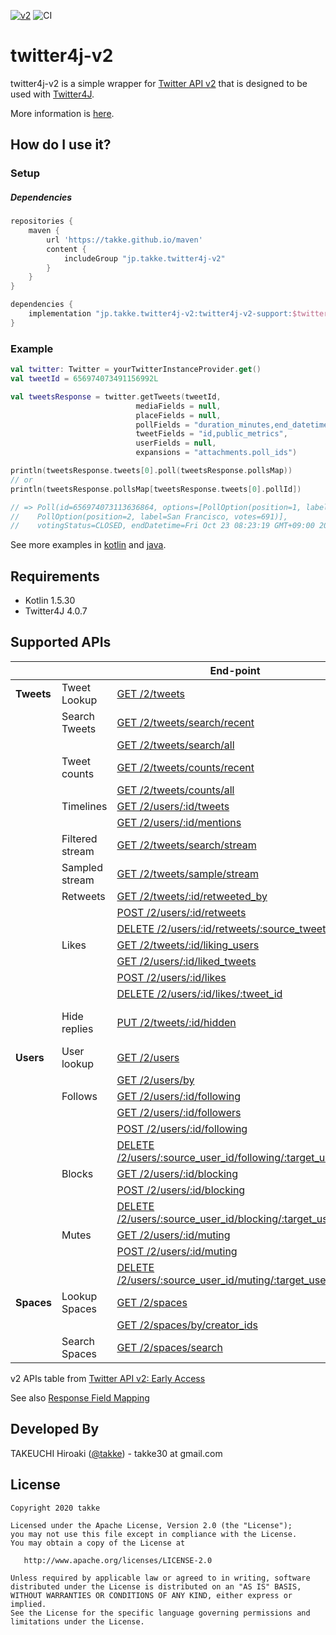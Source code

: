 [![v2](https://img.shields.io/endpoint?url=https%3A%2F%2Ftwbadges.glitch.me%2Fbadges%2Fv2)](https://developer.twitter.com/en/docs/twitter-api)
![CI](https://github.com/takke/twitter4j-v2/workflows/CI/badge.svg)

twitter4j-v2
============

twitter4j-v2 is a simple wrapper for [Twitter API v2](https://developer.twitter.com/en/docs/twitter-api/early-access) that is designed to be used with [Twitter4J](https://github.com/Twitter4J/Twitter4J).

More information is [here](https://github.com/takke/twitter4j-v2/wiki/Design-Policy).


How do I use it?
----------------

### Setup

##### Dependencies
```groovy
repositories {
    maven {
        url 'https://takke.github.io/maven'
        content {
            includeGroup "jp.takke.twitter4j-v2"
        }
    }
}

dependencies {
    implementation "jp.takke.twitter4j-v2:twitter4j-v2-support:$twitter4jV2SupportVersion"
}
```

### Example

```kotlin
val twitter: Twitter = yourTwitterInstanceProvider.get()
val tweetId = 656974073491156992L

val tweetsResponse = twitter.getTweets(tweetId,
                            mediaFields = null,
                            placeFields = null,
                            pollFields = "duration_minutes,end_datetime,id,options,voting_status",
                            tweetFields = "id,public_metrics",
                            userFields = null,
                            expansions = "attachments.poll_ids")

println(tweetsResponse.tweets[0].poll(tweetsResponse.pollsMap))
// or
println(tweetsResponse.pollsMap[tweetsResponse.tweets[0].pollId])

// => Poll(id=656974073113636864, options=[PollOption(position=1, label=Roboto, votes=391), 
//    PollOption(position=2, label=San Francisco, votes=691)], 
//    votingStatus=CLOSED, endDatetime=Fri Oct 23 08:23:19 GMT+09:00 2015, durationMinutes=1440)
```

See more examples in [kotlin](https://github.com/takke/twitter4j-v2/blob/master/twitter4j-v2-support-kotlin-example/src/main/kotlin/twitter4j_v2_support_example/) and [java](https://github.com/takke/twitter4j-v2/tree/master/twitter4j-v2-support-java-example/src/main/java/twitter4j_v2_support_java_example).

Requirements
------------
- Kotlin 1.5.30
- Twitter4J 4.0.7


Supported APIs
--------------

| | |  End-point  |  twitter4j-v2 method  |
| ---- | ---- | ---- | ---- |
| **Tweets** | Tweet Lookup | [GET /2/tweets](https://developer.twitter.com/en/docs/twitter-api/tweets/lookup/api-reference/get-tweets)  |  [Twitter.getTweets()](https://github.com/takke/twitter4j-v2/blob/master/twitter4j-v2-support/src/main/kotlin/twitter4j/getTweets.kt)  | |
| | Search Tweets   | [GET /2/tweets/search/recent](https://developer.twitter.com/en/docs/twitter-api/tweets/search/api-reference/get-tweets-search-recent)  |  [Twitter.searchRecent()](https://github.com/takke/twitter4j-v2/blob/master/twitter4j-v2-support/src/main/kotlin/twitter4j/SearchEx.kt)  |
| |                 | [GET /2/tweets/search/all](https://developer.twitter.com/en/docs/twitter-api/tweets/search/api-reference/get-tweets-search-all)  |  [Twitter.searchAll()](https://github.com/takke/twitter4j-v2/blob/master/twitter4j-v2-support/src/main/kotlin/twitter4j/SearchEx.kt)  |
| | Tweet counts    | [GET /2/tweets/counts/recent](https://developer.twitter.com/en/docs/twitter-api/tweets/counts/api-reference/get-tweets-counts-recent) |  [Twitter.countRecent()](https://github.com/takke/twitter4j-v2/blob/master/twitter4j-v2-support/src/main/kotlin/twitter4j/CountsEx.kt)  |
| |                 | [GET /2/tweets/counts/all](https://developer.twitter.com/en/docs/twitter-api/tweets/counts/api-reference/get-tweets-counts-all) |  [Twitter.countAll()](https://github.com/takke/twitter4j-v2/blob/master/twitter4j-v2-support/src/main/kotlin/twitter4j/CountsEx.kt)  |
| | Timelines       | [GET /2/users/:id/tweets ](https://developer.twitter.com/en/docs/twitter-api/tweets/timelines/api-reference/get-users-id-tweets)|  [Twitter.getUserTweets()](https://github.com/takke/twitter4j-v2/blob/master/twitter4j-v2-support/src/main/kotlin/twitter4j/TimelinesEx.kt)  |
| |                 | [GET /2/users/:id/mentions](https://developer.twitter.com/en/docs/twitter-api/tweets/timelines/api-reference/get-users-id-mentions) | [Twitter.getUserMentions()](https://github.com/takke/twitter4j-v2/blob/master/twitter4j-v2-support/src/main/kotlin/twitter4j/TimelinesEx.kt) |
| | Filtered stream | [GET /2/tweets/search/stream](https://developer.twitter.com/en/docs/twitter-api/tweets/filtered-stream/api-reference/get-tweets-search-stream) |  N/A [#1](https://github.com/takke/twitter4j-v2/issues/1) |
| | Sampled stream  | [GET /2/tweets/sample/stream](https://developer.twitter.com/en/docs/twitter-api/tweets/sampled-stream/api-reference/get-tweets-sample-stream) |  N/A [#1](https://github.com/takke/twitter4j-v2/issues/1) |
| | Retweets        | [GET /2/tweets/:id/retweeted_by](https://developer.twitter.com/en/docs/twitter-api/tweets/retweets/api-reference/get-tweets-id-retweeted_by) |  [Twitter.getRetweetUsers()](https://github.com/takke/twitter4j-v2/blob/master/twitter4j-v2-support/src/main/kotlin/twitter4j/RetweetsEx.kt)  |
| |                 | [POST /2/users/:id/retweets](https://developer.twitter.com/en/docs/twitter-api/tweets/retweets/api-reference/post-users-id-retweets) |  [Twitter.retweet()](https://github.com/takke/twitter4j-v2/blob/master/twitter4j-v2-support/src/main/kotlin/twitter4j/RetweetsEx.kt)  |
| |                 | [DELETE /2/users/:id/retweets/:source_tweet_id](https://developer.twitter.com/en/docs/twitter-api/tweets/retweets/api-reference/delete-users-id-retweets-tweet_id) |  [Twitter.unretweet()](https://github.com/takke/twitter4j-v2/blob/master/twitter4j-v2-support/src/main/kotlin/twitter4j/RetweetsEx.kt)  |
| | Likes           | [GET /2/tweets/:id/liking_users](https://developer.twitter.com/en/docs/twitter-api/tweets/likes/api-reference/get-tweets-id-liking_users) |  [Twitter.getLikingUsers()](https://github.com/takke/twitter4j-v2/blob/master/twitter4j-v2-support/src/main/kotlin/twitter4j/LikesEx.kt)  |
| |                 | [GET /2/users/:id/liked_tweets](https://developer.twitter.com/en/docs/twitter-api/tweets/likes/api-reference/get-users-id-liked_tweets) |  [Twitter.getLikedTweets()](https://github.com/takke/twitter4j-v2/blob/master/twitter4j-v2-support/src/main/kotlin/twitter4j/LikesEx.kt)  |
| |                 | [POST /2/users/:id/likes](https://developer.twitter.com/en/docs/twitter-api/tweets/likes/api-reference/post-users-id-likes) |  [Twitter.likeTweet()](https://github.com/takke/twitter4j-v2/blob/master/twitter4j-v2-support/src/main/kotlin/twitter4j/LikesEx.kt)  |
| |                 | [DELETE /2/users/:id/likes/:tweet_id](https://developer.twitter.com/en/docs/twitter-api/tweets/likes/api-reference/delete-users-id-likes-tweet_id) |  [Twitter.unlikeTweet()](https://github.com/takke/twitter4j-v2/blob/master/twitter4j-v2-support/src/main/kotlin/twitter4j/LikesEx.kt)  |
| | Hide replies    | [PUT /2/tweets/:id/hidden](https://developer.twitter.com/en/docs/twitter-api/tweets/hide-replies/api-reference/put-tweets-id-hidden) |  N/A *(Twitter4J v4.0.7 does not support PUT methods that contain json parameters.)*  |
| **Users** | User lookup | [GET /2/users](https://developer.twitter.com/en/docs/twitter-api/users/lookup/api-reference/get-users)  |  [Twitter.getUsers()](https://github.com/takke/twitter4j-v2/blob/master/twitter4j-v2-support/src/main/kotlin/twitter4j/getUsers.kt)  |
| |                 | [GET /2/users/by](https://developer.twitter.com/en/docs/twitter-api/users/lookup/api-reference/get-users-by) | [Twitter.getUsersBy()](https://github.com/takke/twitter4j-v2/blob/master/twitter4j-v2-support/src/main/kotlin/twitter4j/getUsersBy.kt)  |
| | Follows         | [GET /2/users/:id/following](https://developer.twitter.com/en/docs/twitter-api/users/follows/api-reference/get-users-id-following) |  [Twitter.getFollowingUsers()](https://github.com/takke/twitter4j-v2/blob/master/twitter4j-v2-support/src/main/kotlin/twitter4j/FollowsEx.kt)  |
| |                 | [GET /2/users/:id/followers](https://developer.twitter.com/en/docs/twitter-api/users/follows/api-reference/get-users-id-followers) |  [Twitter.getFollowerUsers()](https://github.com/takke/twitter4j-v2/blob/master/twitter4j-v2-support/src/main/kotlin/twitter4j/FollowsEx.kt)  |
| |                 | [POST /2/users/:id/following](https://developer.twitter.com/en/docs/twitter-api/users/follows/api-reference/post-users-source_user_id-following) |  [Twitter.followUser()](https://github.com/takke/twitter4j-v2/blob/master/twitter4j-v2-support/src/main/kotlin/twitter4j/FollowsEx.kt)  |
| |                 | [DELETE /2/users/:source_user_id/following/:target_user_id](https://developer.twitter.com/en/docs/twitter-api/users/follows/api-reference/delete-users-source_id-following) |  [Twitter.unfollowUser()](https://github.com/takke/twitter4j-v2/blob/master/twitter4j-v2-support/src/main/kotlin/twitter4j/FollowsEx.kt)  |
| | Blocks          | [GET /2/users/:id/blocking](https://developer.twitter.com/en/docs/twitter-api/users/blocks/api-reference/get-users-blocking) |  [Twitter.getBlockingUsers()](https://github.com/takke/twitter4j-v2/blob/master/twitter4j-v2-support/src/main/kotlin/twitter4j/BlocksEx.kt)  |
| |                 | [POST /2/users/:id/blocking](https://developer.twitter.com/en/docs/twitter-api/users/blocks/api-reference/post-users-user_id-blocking) |  [Twitter.blockUser()](https://github.com/takke/twitter4j-v2/blob/master/twitter4j-v2-support/src/main/kotlin/twitter4j/BlocksEx.kt)  |
| |                 | [DELETE /2/users/:source_user_id/blocking/:target_user_id](https://developer.twitter.com/en/docs/twitter-api/users/blocks/api-reference/delete-users-user_id-blocking) |  [Twitter.unblockUser()](https://github.com/takke/twitter4j-v2/blob/master/twitter4j-v2-support/src/main/kotlin/twitter4j/BlocksEx.kt)  |
| | Mutes           | [GET /2/users/:id/muting](https://developer.twitter.com/en/docs/twitter-api/users/mutes/api-reference/get-users-muting) | [Twitter.getMutingUsers()](https://github.com/takke/twitter4j-v2/blob/master/twitter4j-v2-support/src/main/kotlin/twitter4j/MutesEx.kt) |
| |                 | [POST /2/users/:id/muting](https://developer.twitter.com/en/docs/twitter-api/users/mutes/api-reference/post-users-user_id-muting) |  [Twitter.muteUser()](https://github.com/takke/twitter4j-v2/blob/master/twitter4j-v2-support/src/main/kotlin/twitter4j/MutesEx.kt)  |
| |                 | [DELETE /2/users/:source_user_id/muting/:target_user_id](https://developer.twitter.com/en/docs/twitter-api/users/mutes/api-reference/delete-users-user_id-muting) |  [Twitter.unmuteUser()](https://github.com/takke/twitter4j-v2/blob/master/twitter4j-v2-support/src/main/kotlin/twitter4j/MutesEx.kt)  |
| **Spaces** | Lookup Spaces | [GET /2/spaces](https://developer.twitter.com/en/docs/twitter-api/spaces/lookup/api-reference/get-spaces) |  [Twitter.getSpaces()](https://github.com/takke/twitter4j-v2/blob/master/twitter4j-v2-support/src/main/kotlin/twitter4j/SpacesLookupEx.kt)  |
| |                 | [GET /2/spaces/by/creator_ids](https://developer.twitter.com/en/docs/twitter-api/spaces/lookup/api-reference/get-spaces-by-creator-ids) |  [Twitter.getSpacesByCreatorIds()](https://github.com/takke/twitter4j-v2/blob/master/twitter4j-v2-support/src/main/kotlin/twitter4j/SpacesLookupEx.kt)  |
| | Search Spaces   | [GET /2/spaces/search](https://developer.twitter.com/en/docs/twitter-api/spaces/search/api-reference/get-spaces-search) |  [Twitter.searchSpaces()](https://github.com/takke/twitter4j-v2/blob/master/twitter4j-v2-support/src/main/kotlin/twitter4j/SearchSpacesEx.kt)  |

v2 APIs table from [Twitter API v2: Early Access](https://developer.twitter.com/en/docs/twitter-api/early-access)

See also [Response Field Mapping](https://github.com/takke/twitter4j-v2/wiki/Response-Field-Mapping)



Developed By
------------
TAKEUCHI Hiroaki (<a href="https://twitter.com/takke">@takke</a>) - takke30 at gmail.com


License
-------

    Copyright 2020 takke

    Licensed under the Apache License, Version 2.0 (the "License");
    you may not use this file except in compliance with the License.
    You may obtain a copy of the License at

       http://www.apache.org/licenses/LICENSE-2.0

    Unless required by applicable law or agreed to in writing, software
    distributed under the License is distributed on an "AS IS" BASIS,
    WITHOUT WARRANTIES OR CONDITIONS OF ANY KIND, either express or implied.
    See the License for the specific language governing permissions and
    limitations under the License.
